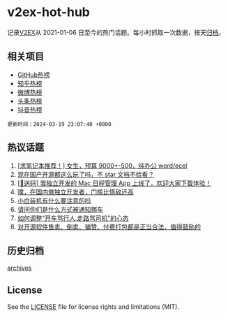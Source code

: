 # v2ex-hot-hub

 记录[V2EX](https://www.v2ex.com/)从 2021-01-06 日至今的热门话题。每小时抓取一次数据，按天[归档](archives)。
 
 ## 相关项目

- [GitHub热榜](https://github.com/lonnyzhang423/github-hot-hub)
- [知乎热榜](https://github.com/lonnyzhang423/zhihu-hot-hub)
- [微博热榜](https://github.com/lonnyzhang423/weibo-hot-hub)
- [头条热榜](https://github.com/lonnyzhang423/toutiao-hot-hub)
- [抖音热榜](https://github.com/lonnyzhang423/douyin-hot-hub)


 `更新时间：2024-03-19 23:07:40 +0800`

## 热议话题

1. [[求笔记本推荐！] 女生，预算 9000+-500，纯办公 word/ecel](https://www.v2ex.com/t/1024975)
1. [现在国产开源都这么玩了吗，不 star 文档不给看？](https://www.v2ex.com/t/1024935)
1. [[🎁送码] 我独立开发的 Mac 日程管理 App 上线了，欢迎大家下载体验！](https://www.v2ex.com/t/1024956)
1. [噗，在国内做独立开发者，门槛比情敌还高](https://www.v2ex.com/t/1025007)
1. [小白装机有什么要注意的吗](https://www.v2ex.com/t/1024917)
1. [请问你们是什么方式被通知挪车](https://www.v2ex.com/t/1024932)
1. [如何调整“开车骂行人,走路骂司机”的心态](https://www.v2ex.com/t/1024924)
1. [对开源软件售卖、倒卖、骗赞、付费打包都是正当合法，值得鼓励的](https://www.v2ex.com/t/1024977)

## 历史归档

[archives](archives)

## License

See the [LICENSE](LICENSE) file for license rights and limitations (MIT).
